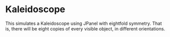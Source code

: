 # Kaleidoscope
This simulates a Kaleidoscope using JPanel with eightfold symmetry. That is, there will be eight copies of every visible object, in different orientations.
